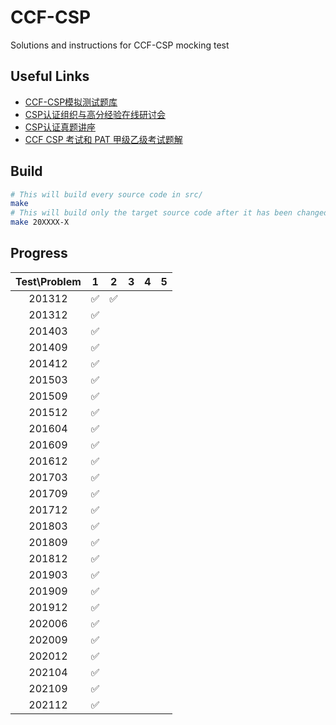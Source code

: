 # CCF-CSP

Solutions and instructions for CCF-CSP mocking test

## Useful Links

* [CCF-CSP模拟测试题库](http://118.190.20.162/home.html)
* [CSP认证组织与高分经验在线研讨会](https://dl.ccf.org.cn/albumList/getMeetingDetail4930818217035776)
* [CSP认证真题讲座](https://dl.ccf.org.cn/albumList/getMeetingDetail4995974849611776)
* [CCF CSP 考试和 PAT 甲级乙级考试题解](https://github.com/richenyunqi/CCF-CSP-and-PAT-solution)

## Build

```bash
# This will build every source code in src/
make
# This will build only the target source code after it has been changed
make 20XXXX-X
```

## Progress

| Test\Problem | 1 | 2 | 3 | 4 | 5 |
|:--------------:|:---:|:---:|:---:|:---:|:---:|
| 201312 | :white_check_mark: | :white_check_mark:| | | |
| 201312 | :white_check_mark: | | | | |
| 201403 | :white_check_mark: | | | | |
| 201409 | :white_check_mark: | | | | |
| 201412 | :white_check_mark: | | | | |
| 201503 | :white_check_mark: | | | | |
| 201509 | :white_check_mark: | | | | |
| 201512 | :white_check_mark: | | | | |
| 201604 | :white_check_mark: | | | | |
| 201609 | :white_check_mark: | | | | |
| 201612 | :white_check_mark: | | | | |
| 201703 | :white_check_mark: | | | | |
| 201709 | :white_check_mark: | | | | |
| 201712 | :white_check_mark: | | | | |
| 201803 | :white_check_mark: | | | | |
| 201809 | :white_check_mark: | | | | |
| 201812 | :white_check_mark: | | | | |
| 201903 | :white_check_mark: | | | | |
| 201909 | :white_check_mark: | | | | |
| 201912 | :white_check_mark: | | | | |
| 202006 | :white_check_mark: | | | | |
| 202009 | :white_check_mark: | | | | |
| 202012 | :white_check_mark: | | | | |
| 202104 | :white_check_mark: | | | | |
| 202109 | :white_check_mark: | | | | |
| 202112 | :white_check_mark: | | | | |
